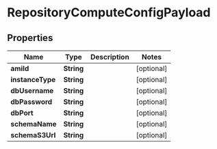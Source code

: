 

# RepositoryComputeConfigPayload


## Properties

Name | Type | Description | Notes
------------ | ------------- | ------------- | -------------
**amiId** | **String** |  |  [optional]
**instanceType** | **String** |  |  [optional]
**dbUsername** | **String** |  |  [optional]
**dbPassword** | **String** |  |  [optional]
**dbPort** | **String** |  |  [optional]
**schemaName** | **String** |  |  [optional]
**schemaS3Url** | **String** |  |  [optional]



